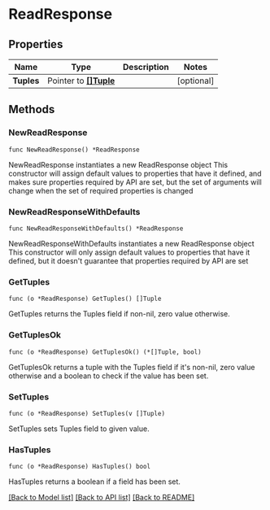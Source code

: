 # ReadResponse

## Properties

Name | Type | Description | Notes
------------ | ------------- | ------------- | -------------
**Tuples** | Pointer to [**[]Tuple**](Tuple.md) |  | [optional] 

## Methods

### NewReadResponse

`func NewReadResponse() *ReadResponse`

NewReadResponse instantiates a new ReadResponse object
This constructor will assign default values to properties that have it defined,
and makes sure properties required by API are set, but the set of arguments
will change when the set of required properties is changed

### NewReadResponseWithDefaults

`func NewReadResponseWithDefaults() *ReadResponse`

NewReadResponseWithDefaults instantiates a new ReadResponse object
This constructor will only assign default values to properties that have it defined,
but it doesn't guarantee that properties required by API are set

### GetTuples

`func (o *ReadResponse) GetTuples() []Tuple`

GetTuples returns the Tuples field if non-nil, zero value otherwise.

### GetTuplesOk

`func (o *ReadResponse) GetTuplesOk() (*[]Tuple, bool)`

GetTuplesOk returns a tuple with the Tuples field if it's non-nil, zero value otherwise
and a boolean to check if the value has been set.

### SetTuples

`func (o *ReadResponse) SetTuples(v []Tuple)`

SetTuples sets Tuples field to given value.

### HasTuples

`func (o *ReadResponse) HasTuples() bool`

HasTuples returns a boolean if a field has been set.


[[Back to Model list]](../README.md#documentation-for-models) [[Back to API list]](../README.md#documentation-for-api-endpoints) [[Back to README]](../README.md)


